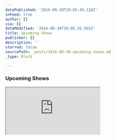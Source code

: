 ```yaml
---
datePublished: '2016-08-30T18:05:49.128Z'
inFeed: true
author: []
via: {}
dateModified: '2016-08-30T18:05:26.565Z'
title: Upcoming Shows
publisher: {}
description: ''
starred: false
sourcePath: _posts/2016-08-30-upcoming-shows.md
_type: Blurb

---
```

### Upcoming Shows

<iframe src="https://the-grid.github.io/ed-userhtml/?g=eJydktuOmzAQhl8FUWXvWFiatBXEWVVVq0o9qOr2roqQsQew8AHZw7Lp0-8ASdReVJXKBbJnPDO_v997qR4joXkILJ6UbAEr1XhuII4CnjSwWKowaH4qlNXKQlJrJ_qSjmJX3GXZpuxAtR0Wu102PJWG-1bZIisHLqWyLa1q5yV4WsSH_dr6b_O8YHGHOIQiTadpuvXwCL62HJWzt8KZ9FwgnIS0Q6OrNZByjypglb96vc3zN_eXvpLt8htuhnJwAUFW9Yn9efJmmMRPCUG19sgkNHzUuMRqLvrWu9FKGqadP7JN_nL9ljzxcCPONciVBrkEQ-emyvDhyLJN_u5ujalfcGSNwjhakLF4ZhZHK7TLbgGwcmJxRiSEd5potyy2jrClK6LD_jezGucQfFV7bmfQV7tWBxJ0Q5HsyJHGWUxmGeTWZdtwo_SpeOsV17MtAiz1Oux51Hlo_mFCTQOTwTvj5lAKQ5-ABoHeWSUoASEkvcJwP6KpBOHnhJfxqgGOI2UrP_Q3c86AVKNhq1tLJLjRC2Aff3z5vKseZpwPogM5aljSgrST0nPFGcAHDxC9vwqIvs0Cok8kIEIw9HIRiK8z0fflIl-vF4kjJFRAJlS15ra_EkR4wkSCcH45W1hnoVyeQfFiu90SsP-euU85uXnBnZKd5_8zPzRFvw" style=""></iframe>